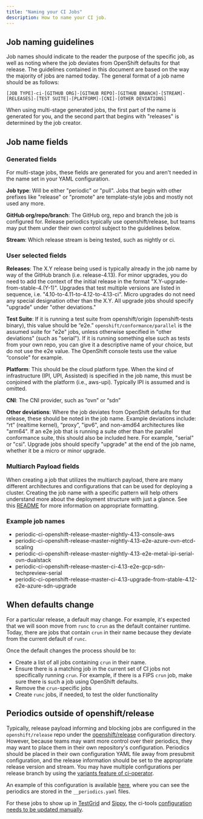 ```yaml
---
title: "Naming your CI Jobs"
description: How to name your CI job.
---
```


## Job naming guidelines

Job names should indicate to the reader the purpose of the specific job,
as well as noting where the job deviates from OpenShift defaults for
that release. The guidelines contained in this document are based on the
way the majority of jobs are named today. The general format of a job
name should be as follows:

```
[JOB TYPE]-ci-[GITHUB ORG]-[GITHUB REPO]-[GITHUB BRANCH]-[STREAM]-[RELEASES]-[TEST SUITE]-[PLATFORM]-[CNI]-[OTHER DEVIATIONS]
```

When using multi-stage generated jobs, the first part of the name is
generated for you, and the second part that begins with "releases" is
determined by the job creator.

## Job name fields

### Generated fields

For multi-stage jobs, these fields are generated for you and aren't
needed in the name set in your YAML configuration.

**Job type**:  Will be either "periodic" or "pull". Jobs that begin with
other prefixes like "release" or  "promote" are template-style jobs and
mostly not used any more.

**GitHub org/repo/branch**: The GitHub org, repo and branch the job is
configured for.  Release periodics typically use openshift/release, but
teams may put them under their own control subject to the guidelines
below.

**Stream**: Which release stream is being tested, such as
nightly or ci.

### User selected fields

**Releases**: The X.Y release being used is typically already
in the job name by way of the GitHub branch (i.e. release-4.13). For
minor upgrades, you do need to add the context of the initial release
in the format "X.Y-upgrade-from-stable-4.(Y-1)". Upgrades that test
multiple versions are listed in sequence, i.e.
"4.10-to-4.11-to-4.12-to-4.13-ci". Micro upgrades do not need any
special designation other than the X.Y. All upgrade jobs should specify
"upgrade" under "other deviations."

**Test Suite**: If it is running a test suite from openshift/origin
(openshift-tests binary), this value should be “e2e.”
`openshift/conformance/parallel` is the assumed suite for "e2e" jobs,
unless otherwise specified in "other deviations" (such as "serial"). If
it is running something else such as tests from your own repo, you can
give it a descriptive name of your choice, but do not use the e2e
value. The OpenShift console tests use the value “console" for example.

**Platform**: This should be the cloud platform type. When the kind of
infrastructure (IPI, UPI, Assisted) is specified in the job name, this
must be conjoined with the platform (i.e., aws-upi).  Typically IPI
is assumed and is omitted.

**CNI**: The CNI provider, such as “ovn” or “sdn”

**Other deviations**:  Where the job deviates from OpenShift defaults
for that release, these should be noted in the job name.  Example
deviations include: “rt” (realtime kernel), “proxy”, "ipv6", and
non-amd64 architectures like "arm64".  If an e2e job that is running a
suite other than the parallel conformance suite, this should also be
included here. For example, "serial" or "csi".  Upgrade jobs should
specify "upgrade" at the end of the job name, whether it be a micro or
minor upgrade.

### Multiarch Payload fields

When creating a job that utilizes the multiarch payload, there are many
different architectures and configurations that can be used for deploying
a cluster.  Creating the job name with a specific pattern will help others
understand more about the deployment structure with just a glance. See this
[README](https://github.com/openshift/release/blob/master/ci-operator/config/openshift/multiarch/README.md)
for more information on appropriate formatting.

### Example job names

- periodic-ci-openshift-release-master-nightly-4.13-console-aws
- periodic-ci-openshift-release-master-nightly-4.13-e2e-azure-ovn-etcd-scaling
- periodic-ci-openshift-release-master-nightly-4.13-e2e-metal-ipi-serial-ovn-dualstack
- periodic-ci-openshift-release-master-ci-4.13-e2e-gcp-sdn-techpreview-serial
- periodic-ci-openshift-release-master-ci-4.13-upgrade-from-stable-4.12-e2e-azure-sdn-upgrade

## When defaults change

For a particular release, a default may change.  For example, it's
expected that we will soon move from `runc` to `crun` as the default
container runtime.  Today, there are jobs that contain `crun` in their
name because they deviate from the current default of `runc`.

Once the default changes the process should be to:

- Create a list of all jobs containing `crun` in their name.
- Ensure there is a matching job in the current set of CI jobs not
  specifically running `crun`. For example, if there is a FIPS `crun`
  job, make sure there is such a job using OpenShift defaults.
- Remove the `crun`-specific jobs
- Create `runc` jobs, if needed, to test the older functionality

## Periodics outside of openshift/release

Typically, release payload informing and blocking jobs are configured in
the `openshift/release` repo under the
[openshift/release](https://github.com/openshift/release/tree/master/ci-operator/config/openshift/release)
configuration directory.  However, because teams may want more control over their
periodics, they may want to place them in their own repository's
configuration. Periodics should be placed in their
own configuration YAML file away from presubmit configuration, and the
release information should be set to the appropriate release version and
stream.  You may have multiple configurations per release branch by
using the [variants feature of ci-operator](https://docs.ci.openshift.org/docs/how-tos/contributing-openshift-release/#variants).

An example of this configuration is available
[here](https://github.com/openshift/release/tree/c1cf20f480b19e010e6581774452d579a60a92ed/ci-operator/config/openshift/cluster-control-plane-machine-set-operator),
where you can see the periodics are stored in the `__periodics.yaml`
files.

For these jobs to show up in [TestGrid](https://testgrid.k8s.io/) and
[Sippy](https://sippy.dptools.openshift.org/), the ci-tools
[configuration needs to be updated manually](https://github.com/openshift/ci-tools/pull/3261).


